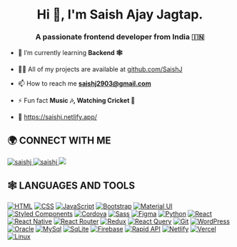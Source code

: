 <h1 align="center">Hi 👋, I'm Saish Ajay Jagtap.</h1>
<h3 align="center">A passionate frontend developer from India 🇮🇳</h3>

- 🌱 I’m currently learning **Backend 🕸**

- 👨‍💻 All of my projects are available at [github.com/SaishJ](github.com/SaishJ)

- 📫 How to reach me **saishj2903@gmail.com**

- ⚡ Fun fact **Music 🎶, Watching Cricket 🏏**

- 🔗 https://saishj.netlify.app/

## 🌍 **CONNECT WITH ME**

<a href="https://codepen.io/saishj">
  <img src="https://img.shields.io/badge/-Codepen-000000?logo=codepen&logoColor=white&style=for-the-badge" title="Codepen" alt="saishj" />
</a>
<a href="https://dev.to/saishj">
  <img src="https://img.shields.io/badge/-Dev%20Community-0A0A0A?logo=dev.to&logoColor=white&style=for-the-badge" title="Dev Community" alt="saishj" />
</a>
<a href="https://medium.com/@saishj2903">
  <img src="https://img.shields.io/badge/-Medium-0A0A0A?logo=medium&logoColor=white&style=for-the-badge" />
</a>

## 🕸️ **LANGUAGES AND TOOLS**

[![HTML](https://img.shields.io/badge/-Html-E34F26?logo=html5&logoColor=white&style=for-the-badge "HTML")][repo]
[![CSS](https://img.shields.io/badge/-Css3-1572B6?logo=css3&logoColor=white&style=for-the-badge "CSS")][repo]
[![JavaScript](https://img.shields.io/badge/-JavaScript-F7DF1E?logo=javascript&logoColor=020202&style=for-the-badge "JavaScript")][repo]
[![Bootstrap](https://img.shields.io/badge/-Bootstrap-7952B3?logo=bootstrap&logoColor=white&style=for-the-badge "Bootstrap")][repo]
[![Material UI](https://img.shields.io/badge/-Material%20UI-007FFF?logo=mui&logoColor=white&style=for-the-badge "Material UI")][repo]
[![Styled Components](https://img.shields.io/badge/-Styled%20Components-DB7093?logo=styled-components&logoColor=white&style=for-the-badge "Styled Components")][repo]
[![Cordova](https://img.shields.io/badge/-Cordova-E8E8E8?logo=apache%20cordova&logoColor=020202&style=for-the-badge "Cordova")][repo]
[![Sass](https://img.shields.io/badge/-Sass-CC6699?logo=sass&logoColor=white&style=for-the-badge "SASS")][repo]
[![Figma](https://img.shields.io/badge/-Figma-F24E1E?logo=figma&logoColor=white&style=for-the-badge "Figma")][repo]
[![Python](https://img.shields.io/badge/python-3670A0?style=for-the-badge&logo=python&logoColor=ffdd54 "Python")][repo]
[![React](https://img.shields.io/badge/React-20232A?style=for-the-badge&logo=react&logoColor=61DAFB "React")][repo]
[![React Native](https://img.shields.io/badge/React_Native-20232A?style=for-the-badge&logo=react&logoColor=61DAFB "React Native")][repo]
[![React Router](https://img.shields.io/badge/React_Router-20232A?style=for-the-badge&logo=react-router&logoColor=CA4245 "React Router")][repo]
[![Redux](https://img.shields.io/badge/Redux-764ABC?style=for-the-badge&logo=redux&logoColor=FFF "Redux")][repo]
[![React Query](https://img.shields.io/badge/React%20Query-FF4154?style=for-the-badge&logo=react%20query&logoColor=FFF "React Query")][repo]
[![Git](https://img.shields.io/badge/-Git-F05032?logo=git&logoColor=white&style=for-the-badge "Git")][repo]
[![WordPress](https://img.shields.io/badge/-WordPress-21759B?logo=wordpress&logoColor=white&style=for-the-badge "WordPress")][repo]
[![Oracle](https://img.shields.io/badge/-Oracle-F80000?logo=oracle&logoColor=white&style=for-the-badge "Oracle")][repo]
[![MySql](https://img.shields.io/badge/MySQL-00000F?style=for-the-badge&logo=mysql&logoColor=white "MySql")][repo]
[![SqLite](https://img.shields.io/badge/-SqLite-003B57?logo=sqlite&logoColor=white&style=for-the-badge "SqLite")][repo]
[![Firebase](https://img.shields.io/badge/firebase-%23039BE5.svg?style=for-the-badge&logo=firebase "Firebase")][repo]
[![Rapid API](https://img.shields.io/badge/-Rapid%20API-009688?logo=fastapi&logoColor=white&style=for-the-badge "Rapid API")][repo]
[![Netlify](https://img.shields.io/badge/netlify-%23000000.svg?style=for-the-badge&logo=netlify&logoColor=#00C7B7 "Netlify")][repo]
[![Vercel](https://img.shields.io/badge/-Vercel-000000?logo=vercel&logoColor=white&style=for-the-badge "Vercel")][repo]
[![Linux](https://img.shields.io/badge/-Linux-FCC624?logo=linux&logoColor=020202&style=for-the-badge "Linux")][repo]

[repo]: https://github.com/SaishJ?tab=repositories
